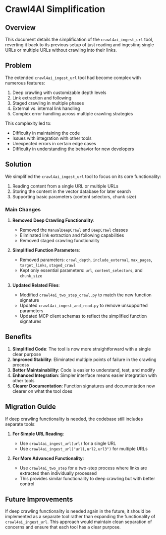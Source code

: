 # Crawl4AI Simplification

## Overview

This document details the simplification of the `crawl4ai_ingest_url` tool, reverting it back to its previous setup of just reading and ingesting single URLs or multiple URLs without crawling into their links.

## Problem

The extended `crawl4ai_ingest_url` tool had become complex with numerous features:
1. Deep crawling with customizable depth levels
2. Link extraction and following
3. Staged crawling in multiple phases
4. External vs. internal link handling
5. Complex error handling across multiple crawling strategies

This complexity led to:
- Difficulty in maintaining the code
- Issues with integration with other tools
- Unexpected errors in certain edge cases
- Difficulty in understanding the behavior for new developers

## Solution

We simplified the `crawl4ai_ingest_url` tool to focus on its core functionality:
1. Reading content from a single URL or multiple URLs
2. Storing the content in the vector database for later search
3. Supporting basic parameters (content selectors, chunk size)

### Main Changes

1. **Removed Deep Crawling Functionality**:
   - Removed the `ManualDeepCrawl` and `DeepCrawl` classes
   - Eliminated link extraction and following capabilities
   - Removed staged crawling functionality

2. **Simplified Function Parameters**:
   - Removed parameters: `crawl_depth`, `include_external`, `max_pages`, `target_links`, `staged_crawl`
   - Kept only essential parameters: `url`, `content_selectors`, and `chunk_size`

3. **Updated Related Files**:
   - Modified `crawl4ai_two_step_crawl.py` to match the new function signature
   - Updated `crawl4ai_ingest_and_read.py` to remove unsupported parameters
   - Updated MCP client schemas to reflect the simplified function signatures

## Benefits

1. **Simplified Code**: The tool is now more straightforward with a single clear purpose
2. **Improved Stability**: Eliminated multiple points of failure in the crawling process
3. **Better Maintainability**: Code is easier to understand, test, and modify
4. **Enhanced Integration**: Simpler interface means easier integration with other tools
5. **Clearer Documentation**: Function signatures and documentation now clearer on what the tool does

## Migration Guide

If deep crawling functionality is needed, the codebase still includes separate tools:

1. **For Simple URL Reading**:
   - Use `crawl4ai_ingest_url(url)` for a single URL
   - Use `crawl4ai_ingest_url("url1,url2,url3")` for multiple URLs

2. **For More Advanced Functionality**:
   - Use `crawl4ai_two_step` for a two-step process where links are extracted then individually processed
   - This provides similar functionality to deep crawling but with better control

## Future Improvements

If deep crawling functionality is needed again in the future, it should be implemented as a separate tool rather than expanding the functionality of `crawl4ai_ingest_url`. This approach would maintain clean separation of concerns and ensure that each tool has a clear purpose.
